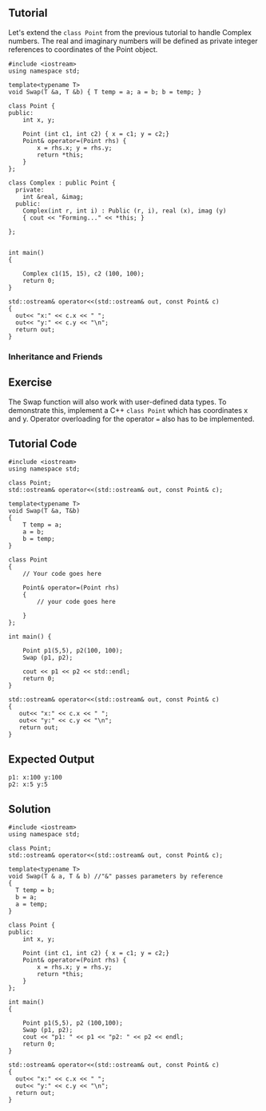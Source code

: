 Tutorial
--------

Let's extend the `class Point` from the previous tutorial to handle Complex numbers. The real and imaginary numbers will be defined as private integer references to coordinates of the Point object. 

    #include <iostream>
    using namespace std;

    template<typename T>
    void Swap(T &a, T &b) { T temp = a; a = b; b = temp; }
  
    class Point {
    public:
        int x, y;

        Point (int c1, int c2) { x = c1; y = c2;}
        Point& operator=(Point rhs) {
            x = rhs.x; y = rhs.y;
            return *this;
        }
    };
    
    class Complex : public Point {
      private: 
        int &real, &imag;
      public: 
        Complex(int r, int i) : Public (r, i), real (x), imag (y) 
        { cout << "Forming..." << *this; }
        
    };
    
    
    int main()
    {

        Complex c1(15, 15), c2 (100, 100); 
        return 0;
    }

    std::ostream& operator<<(std::ostream& out, const Point& c)
    {
      out<< "x:" << c.x << " ";
      out<< "y:" << c.y << "\n";
      return out;
    }
    
### Inheritance and Friends

Exercise
--------
The Swap function will also work with user-defined data types. To demonstrate this, implement a C++ `class Point` which has coordinates x and y. 
Operator overloading for the operator `=` also has to be implemented. 

Tutorial Code
-------------

    #include <iostream>
    using namespace std;
    
    class Point;
    std::ostream& operator<<(std::ostream& out, const Point& c);
    
    template<typename T>
    void Swap(T &a, T&b)
    {
        T temp = a;
        a = b;
        b = temp; 
    }
    
    class Point
    {
        // Your code goes here
         
        Point& operator=(Point rhs)
        {
            // your code goes here
     
        }
    };
    
    int main() {
    
        Point p1(5,5), p2(100, 100);
        Swap (p1, p2);
      
        cout << p1 << p2 << std::endl;
        return 0;
    }
    
    std::ostream& operator<<(std::ostream& out, const Point& c)
    {
       out<< "x:" << c.x << " ";
       out<< "y:" << c.y << "\n";
       return out;
    }

Expected Output
---------------

    p1: x:100 y:100
    p2: x:5 y:5

Solution
--------

    #include <iostream>
    using namespace std;

    class Point;
    std::ostream& operator<<(std::ostream& out, const Point& c);

    template<typename T>
    void Swap(T & a, T & b) //"&" passes parameters by reference
    {
      T temp = b;
      b = a;
      a = temp;
    }

    class Point {
    public:
        int x, y;

        Point (int c1, int c2) { x = c1; y = c2;}
        Point& operator=(Point rhs) {
            x = rhs.x; y = rhs.y;
            return *this;
        }
    };

    int main()
    {

        Point p1(5,5), p2 (100,100);
        Swap (p1, p2);
        cout << "p1: " << p1 << "p2: " << p2 << endl;
        return 0;
    }

    std::ostream& operator<<(std::ostream& out, const Point& c)
    {
      out<< "x:" << c.x << " ";
      out<< "y:" << c.y << "\n";
      return out;
    }
